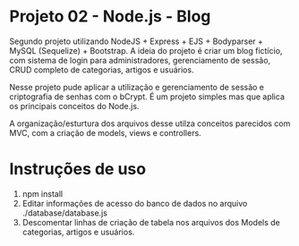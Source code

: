 # Projeto 02 - Node.js - Blog
Segundo projeto utilizando NodeJS + Express + EJS + Bodyparser + MySQL (Sequelize) + Bootstrap.
A ideia do projeto é criar um blog fictício, com sistema de login para administradores, gerenciamento de sessão, CRUD completo de categorias, artigos e usuários.

Nesse projeto pude aplicar a utilização e gerenciamento de sessão e criptografia de senhas com o bCrypt. É um projeto simples mas que aplica os principais conceitos do Node.js. 

A organização/esturtura dos arquivos desse utilza conceitos parecidos com MVC, com a criação de models, views e controllers.

# Instruções de uso

1. npm install
2. Editar informações de acesso do banco de dados no arquivo ./database/database.js
3. Descomentar linhas de criação de tabela nos arquivos dos Models de categorias, artigos e usuários.
